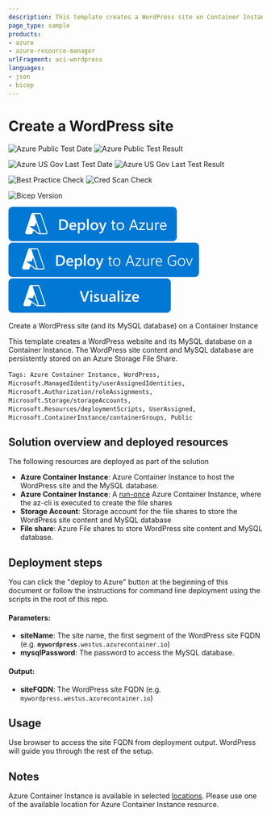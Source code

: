 ```yaml
---
description: This template creates a WordPress site on Container Instance
page_type: sample
products:
- azure
- azure-resource-manager
urlFragment: aci-wordpress
languages:
- json
- bicep
---
```

# Create a WordPress site

![Azure Public Test Date](https://azurequickstartsservice.blob.core.windows.net/badges/application-workloads/wordpress/aci-wordpress/PublicLastTestDate.svg)
![Azure Public Test Result](https://azurequickstartsservice.blob.core.windows.net/badges/application-workloads/wordpress/aci-wordpress/PublicDeployment.svg)

![Azure US Gov Last Test Date](https://azurequickstartsservice.blob.core.windows.net/badges/application-workloads/wordpress/aci-wordpress/FairfaxLastTestDate.svg)
![Azure US Gov Last Test Result](https://azurequickstartsservice.blob.core.windows.net/badges/application-workloads/wordpress/aci-wordpress/FairfaxDeployment.svg)

![Best Practice Check](https://azurequickstartsservice.blob.core.windows.net/badges/application-workloads/wordpress/aci-wordpress/BestPracticeResult.svg)
![Cred Scan Check](https://azurequickstartsservice.blob.core.windows.net/badges/application-workloads/wordpress/aci-wordpress/CredScanResult.svg)

![Bicep Version](https://azurequickstartsservice.blob.core.windows.net/badges/application-workloads/wordpress/aci-wordpress/BicepVersion.svg)

[![Deploy To Azure](https://raw.githubusercontent.com/Azure/azure-quickstart-templates/master/1-CONTRIBUTION-GUIDE/images/deploytoazure.svg?sanitize=true)](https://portal.azure.com/#create/Microsoft.Template/uri/https%3A%2F%2Fraw.githubusercontent.com%2FAzure%2Fazure-quickstart-templates%2Fmaster%2Fapplication-workloads%2Fwordpress%2Faci-wordpress%2Fazuredeploy.json)
[![Deploy To Azure US Gov](https://raw.githubusercontent.com/Azure/azure-quickstart-templates/master/1-CONTRIBUTION-GUIDE/images/deploytoazuregov.svg?sanitize=true)](https://portal.azure.us/#create/Microsoft.Template/uri/https%3A%2F%2Fraw.githubusercontent.com%2FAzure%2Fazure-quickstart-templates%2Fmaster%2Fapplication-workloads%2Fwordpress%2Faci-wordpress%2Fazuredeploy.json)
[![Visualize](https://raw.githubusercontent.com/Azure/azure-quickstart-templates/master/1-CONTRIBUTION-GUIDE/images/visualizebutton.svg?sanitize=true)](http://armviz.io/#/?load=https%3A%2F%2Fraw.githubusercontent.com%2FAzure%2Fazure-quickstart-templates%2Fmaster%2Fapplication-workloads%2Fwordpress%2Faci-wordpress%2Fazuredeploy.json)

Create a WordPress site (and its MySQL database) on a Container Instance

This template creates a WordPress website and its MySQL database on a Container Instance. The WordPress site content and MySQL database are persistently stored on an Azure Storage File Share.

`Tags: Azure Container Instance, WordPress, Microsoft.ManagedIdentity/userAssignedIdentities, Microsoft.Authorization/roleAssignments, Microsoft.Storage/storageAccounts, Microsoft.Resources/deploymentScripts, UserAssigned, Microsoft.ContainerInstance/containerGroups, Public`

## Solution overview and deployed resources

The following resources are deployed as part of the solution

+ **Azure Container Instance**: Azure Container Instance to host the WordPress site and the MySQL database.
+ **Azure Container Instance**: A [run-once](https://learn.microsoft.com/azure/container-instances/container-instances-restart-policy#container-restart-policy) Azure Container Instance, where the az-cli is executed to create the file shares
+ **Storage Account**: Storage account for the file shares to store the WordPress site content and MySQL database
+ **File share**: Azure File shares to store WordPress site content and MySQL database.

## Deployment steps

You can click the "deploy to Azure" button at the beginning of this document or follow the instructions for command line deployment using the scripts in the root of this repo.

#### Parameters:
+ **siteName**: The site name, the first segment of the WordPress site FQDN (e.g.  **`mywordpress`**`.westus.azurecontainer.io`)
+ **mysqlPassword**: The password to access the MySQL database.

#### Output:
+ **siteFQDN**: The WordPress site FQDN (e.g.  `mywordpress.westus.azurecontainer.io`)

## Usage

Use browser to access the site FQDN from deployment output. WordPress will guide you through the rest of the setup.

## Notes
Azure Container Instance is available in selected [locations](https://learn.microsoft.com/azure/container-instances/container-instances-quotas#region-availability). Please use one of the available location for Azure Container Instance resource.
